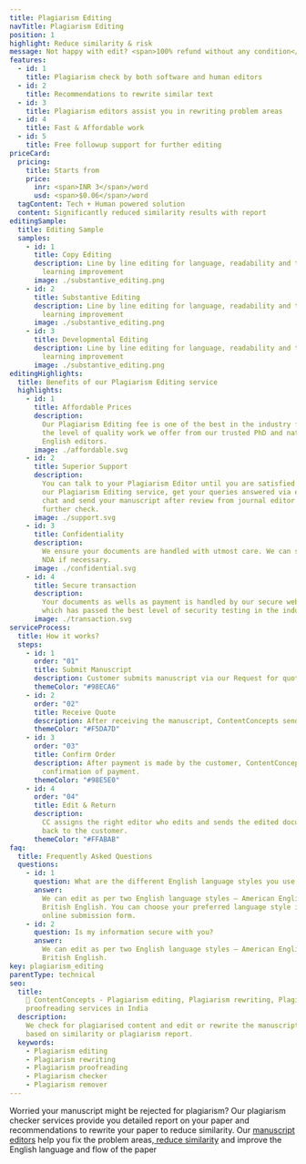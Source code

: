 ```yaml
---
title: Plagiarism Editing
navTitle: Plagiarism Editing
position: 1
highlight: Reduce similarity & risk
message: Not happy with edit? <span>100% refund without any condition</span>
features:
  - id: 1
    title: Plagiarism check by both software and human editors
  - id: 2
    title: Recommendations to rewrite similar text
  - id: 3
    title: Plagiarism editors assist you in rewriting problem areas
  - id: 4
    title: Fast & Affordable work
  - id: 5
    title: Free followup support for further editing
priceCard:
  pricing:
    title: Starts from
    price:
      inr: <span>INR 3</span>/word
      usd: <span>$0.06</span>/word
  tagContent: Tech + Human powered solution
  content: Significantly reduced similarity results with report
editingSample:
  title: Editing Sample
  samples:
    - id: 1
      title: Copy Editing
      description: Line by line editing for language, readability and technical
        learning improvement
      image: ./substantive_editing.png
    - id: 2
      title: Substantive Editing
      description: Line by line editing for language, readability and technical
        learning improvement
      image: ./substantive_editing.png
    - id: 3
      title: Developmental Editing
      description: Line by line editing for language, readability and technical
        learning improvement
      image: ./substantive_editing.png
editingHighlights:
  title: Benefits of our Plagiarism Editing service
  highlights:
    - id: 1
      title: Affordable Prices
      description:
        Our Plagiarism Editing fee is one of the best in the industry for
        the level of quality work we offer from our trusted PhD and native
        English editors.
      image: ./affordable.svg
    - id: 2
      title: Superior Support
      description:
        You can talk to your Plagiarism Editor until you are satisfied with
        our Plagiarism Editing service, get your queries answered via email or
        chat and send your manuscript after review from journal editor for
        further check.
      image: ./support.svg
    - id: 3
      title: Confidentiality
      description:
        We ensure your documents are handled with utmost care. We can sign
        NDA if necessary.
      image: ./confidential.svg
    - id: 4
      title: Secure transaction
      description:
        Your documents as wells as payment is handled by our secure website
        which has passed the best level of security testing in the industry.
      image: ./transaction.svg
serviceProcess:
  title: How it works?
  steps:
    - id: 1
      order: "01"
      title: Submit Manuscript
      description: Customer submits manuscript via our Request for quote page.
      themeColor: "#98ECA6"
    - id: 2
      order: "02"
      title: Receive Quote
      description: After receiving the manuscript, ContentConcepts sends price quote.
      themeColor: "#F5DA7D"
    - id: 3
      order: "03"
      title: Confirm Order
      description: After payment is made by the customer, ContentConcepts sends
        confirmation of payment.
      themeColor: "#98E5E0"
    - id: 4
      order: "04"
      title: Edit & Return
      description:
        CC assigns the right editor who edits and sends the edited document
        back to the customer.
      themeColor: "#FFABAB"
faq:
  title: Frequently Asked Questions
  questions:
    - id: 1
      question: What are the different English language styles you use while editing?
      answer:
        We can edit as per two English language styles – American English and
        British English. You can choose your preferred language style in the
        online submission form.
    - id: 2
      question: Is my information secure with you?
      answer:
        We can edit as per two English language styles – American English and
        British English.
key: plagiarism_editing
parentType: technical
seo:
  title:
    👀 ContentConcepts - Plagiarism editing, Plagiarism rewriting, Plagiarism
    proofreading services in India
  description:
    We check for plagiarised content and edit or rewrite the manuscript
    based on similarity or plagiarism report.
  keywords:
    - Plagiarism editing
    - Plagiarism rewriting
    - Plagiarism proofreading
    - Plagiarism checker
    - Plagiarism remover
---
```


Worried your manuscript might be rejected for plagiarism? Our plagiarism checker services provide you detailed report on your paper and recommendations to rewrite your paper to reduce similarity. Our [manuscript editors](https://contentconcepts.in/about/) help you fix the problem areas,[ reduce similarity](https://contentconcepts.in/services/plagiarism_check/similarity_check) and improve the English language and flow of the paper
